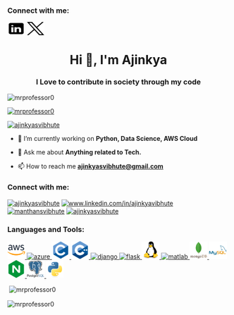 <!--
<h1 align="center"> Hi I am Ajinkya 👋 </h1>

<h3 align="center"> I Love to contribute in society through my code  </h3>


- 🌱 I’m currently exploring **Data Structure & Algorithms**
- 🔭 I’m currently working on **Python, Data Science, AWS Cloud**
- 💬 Ask me about Anything related to Tech.
<!--
- 📫 How to reach me: **ajinkyasvibhute@gmail.com**
-->

<h3 align="left">Connect with me:</h3>
<p align="left">

<a href="linkedin.com/in/ajinkyavibhute" target="blank"><img align="center" src="https://raw.githubusercontent.com/simple-icons/simple-icons/develop/icons/linkedin.svg" alt="ajinkyavibhute" height="30" width="40" /></a>
<a href="https://twitter.com/AjinkyaSVibhute" target="blank"><img align="center" src="https://raw.githubusercontent.com/simple-icons/simple-icons/develop/icons/x.svg" alt="ajinkyavibhute" height="30" width="40" /></a>
</p>

<!--
**MrProfessor0/MrProfessor0** is a ✨ _special_ ✨ repository because its `README.md` (this file) appears on your GitHub profile.

Here are some ideas to get you started:

- 👯 I’m looking to collaborate on ...
- 🤔 I’m looking for help with ...
- 😄 Pronouns: ...
- ⚡ Fun fact: ...
-->


<h1 align="center">Hi 👋, I'm Ajinkya</h1>
<h3 align="center">I Love to contribute in society through my code</h3>

<p align="left"> <img src="https://komarev.com/ghpvc/?username=mrprofessor0&label=Profile%20views&color=0e75b6&style=flat" alt="mrprofessor0" /> </p>

<p align="left"> <a href="https://github.com/ryo-ma/github-profile-trophy"><img src="https://github-profile-trophy.vercel.app/?username=mrprofessor0" alt="mrprofessor0" /></a> </p>

<p align="left"> <a href="https://twitter.com/ajinkyasvibhute" target="blank"><img src="https://img.shields.io/twitter/follow/ajinkyasvibhute?logo=twitter&style=for-the-badge" alt="ajinkyasvibhute" /></a> </p>

- 🔭 I’m currently working on **Python, Data Science, AWS Cloud**

- 💬 Ask me about **Anything related to Tech.**

- 📫 How to reach me **ajinkyasvibhute@gmail.com**

<h3 align="left">Connect with me:</h3>
<p align="left">
<a href="https://twitter.com/ajinkyasvibhute" target="blank"><img align="center" src="https://raw.githubusercontent.com/rahuldkjain/github-profile-readme-generator/master/src/images/icons/Social/twitter.svg" alt="ajinkyasvibhute" height="30" width="40" /></a>
<a href="https://linkedin.com/in/www.linkedin.com/in/ajinkyavibhute" target="blank"><img align="center" src="https://raw.githubusercontent.com/rahuldkjain/github-profile-readme-generator/master/src/images/icons/Social/linked-in-alt.svg" alt="www.linkedin.com/in/ajinkyavibhute" height="30" width="40" /></a>
<a href="https://www.hackerrank.com/manthansvibhute" target="blank"><img align="center" src="https://raw.githubusercontent.com/rahuldkjain/github-profile-readme-generator/master/src/images/icons/Social/hackerrank.svg" alt="manthansvibhute" height="30" width="40" /></a>
<a href="https://www.leetcode.com/ajinkyasvibhute" target="blank"><img align="center" src="https://raw.githubusercontent.com/rahuldkjain/github-profile-readme-generator/master/src/images/icons/Social/leet-code.svg" alt="ajinkyasvibhute" height="30" width="40" /></a>
</p>

<h3 align="left">Languages and Tools:</h3>
<p align="left"> <a href="https://aws.amazon.com" target="_blank" rel="noreferrer"> <img src="https://raw.githubusercontent.com/devicons/devicon/master/icons/amazonwebservices/amazonwebservices-original-wordmark.svg" alt="aws" width="40" height="40"/> </a> <a href="https://azure.microsoft.com/en-in/" target="_blank" rel="noreferrer"> <img src="https://www.vectorlogo.zone/logos/microsoft_azure/microsoft_azure-icon.svg" alt="azure" width="40" height="40"/> </a> <a href="https://www.cprogramming.com/" target="_blank" rel="noreferrer"> <img src="https://raw.githubusercontent.com/devicons/devicon/master/icons/c/c-original.svg" alt="c" width="40" height="40"/> </a> <a href="https://www.w3schools.com/cpp/" target="_blank" rel="noreferrer"> <img src="https://raw.githubusercontent.com/devicons/devicon/master/icons/cplusplus/cplusplus-original.svg" alt="cplusplus" width="40" height="40"/> </a> <a href="https://www.djangoproject.com/" target="_blank" rel="noreferrer"> <img src="https://cdn.worldvectorlogo.com/logos/django.svg" alt="django" width="40" height="40"/> </a> <a href="https://flask.palletsprojects.com/" target="_blank" rel="noreferrer"> <img src="https://www.vectorlogo.zone/logos/pocoo_flask/pocoo_flask-icon.svg" alt="flask" width="40" height="40"/> </a> <a href="https://www.linux.org/" target="_blank" rel="noreferrer"> <img src="https://raw.githubusercontent.com/devicons/devicon/master/icons/linux/linux-original.svg" alt="linux" width="40" height="40"/> </a> <a href="https://www.mathworks.com/" target="_blank" rel="noreferrer"> <img src="https://upload.wikimedia.org/wikipedia/commons/2/21/Matlab_Logo.png" alt="matlab" width="40" height="40"/> </a> <a href="https://www.mongodb.com/" target="_blank" rel="noreferrer"> <img src="https://raw.githubusercontent.com/devicons/devicon/master/icons/mongodb/mongodb-original-wordmark.svg" alt="mongodb" width="40" height="40"/> </a> <a href="https://www.mysql.com/" target="_blank" rel="noreferrer"> <img src="https://raw.githubusercontent.com/devicons/devicon/master/icons/mysql/mysql-original-wordmark.svg" alt="mysql" width="40" height="40"/> </a> <a href="https://www.nginx.com" target="_blank" rel="noreferrer"> <img src="https://raw.githubusercontent.com/devicons/devicon/master/icons/nginx/nginx-original.svg" alt="nginx" width="40" height="40"/> </a> <a href="https://www.postgresql.org" target="_blank" rel="noreferrer"> <img src="https://raw.githubusercontent.com/devicons/devicon/master/icons/postgresql/postgresql-original-wordmark.svg" alt="postgresql" width="40" height="40"/> </a> <a href="https://www.python.org" target="_blank" rel="noreferrer"> <img src="https://raw.githubusercontent.com/devicons/devicon/master/icons/python/python-original.svg" alt="python" width="40" height="40"/> </a> </p>

<p>&nbsp;<img align="center" src="https://github-readme-stats.vercel.app/api?username=mrprofessor0&show_icons=true&locale=en" alt="mrprofessor0" /></p>

<p><img align="center" src="https://github-readme-streak-stats.herokuapp.com/?user=mrprofessor0&" alt="mrprofessor0" /></p>


